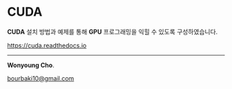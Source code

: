 # CUDA
**CUDA** 설치 방법과 예제를 통해 **GPU** 프로그래밍을 익힐 수 있도록 구성하였습니다.

<a href="https://cuda.readthedocs.io" target="_blank"> https://cuda.readthedocs.io </a>

---

**Wonyoung Cho**.

<bourbaki10@gmail.com>


